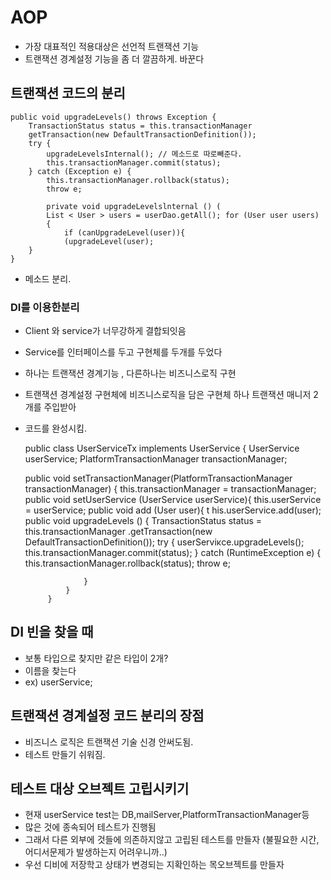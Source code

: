 # AOP

 + 가장 대표적인 적용대상은 선언적 트랜잭션 기능
 + 트랜잭션 경계설정 기능을 좀 더 깔끔하게. 바꾼다




## 트랜잭션 코드의 분리 


    public void upgradeLevels() throws Exception {
        TransactionStatus status = this.transactionManager
        getTransaction(new DefaultTransactionDefinition());
        try {
            upgradeLevelsInternal(); // 메소드로 따로빼준다.
            this.transactionManager.commit(status);
        } catch (Exception e) {
            this.transactionManager.rollback(status);
            throw e;

            private void upgradeLevelslnternal () (
            List < User > users = userDao.getAll(); for (User user users) 
            {
                if (canUpgradeLevel(user)){
                (upgradeLevel(user);
        }
    }

 + 메소드 분리.
 

### DI를 이용한분리

 + Client 와 service가 너무강하게 결합되잇음
 + Service를 인터페이스를 두고 구현체를 두개를 두었다
 + 하나는 트랜잭션 경계기능 , 다른하나는 비즈니스로직 구현
 + 트랜잭션 경계설정 구현체에 비즈니스로직을 담은 구현체 하나 트랜잭션 매니저 2개를 주입받아
 + 코드를 완성시킴.



    public class UserServiceTx implements UserService {
    UserService userService;
    PlatformTransactionManager transactionManager;

    public void setTransactionManager(PlatformTransactionManager transactionManager) {
        this.transactionManager = transactionManager;
        public void setUserService (UserService userService){
            this.userService = userService;
            public void add (User user){
                t his.userService.add(user);
                public void upgradeLevels () {
                    TransactionStatus status = this.transactionManager
                            .getTransaction(new DefaultTransactionDefinition());
                    try {
                        userServiκce.upgradeLevels();
                        this.transactionManager.commit(status);
                    } catch (RuntimeException e) {
                        this.transactionManager.rollback(status);
                        throw e;

                    }
                }
            }


## DI 빈을 찾을 때

 + 보통 타입으로 찾지만 같은 타입이 2개?
 + 이름을 찾는다 
 + ex) userService;

## 트랜잭션 경계설정 코드 분리의 장점

  + 비즈니스 로직은 트랜잭션 기술 신경 안써도됨.
  + 테스트 만들기 쉬워짐.


## 테스트 대상 오브젝트 고립시키기

  + 현재 userService test는 DB,mailServer,PlatformTransactionManager등
  + 많은 것에 종속되어 테스트가 진행됨
  + 그래서 다른 외부에 것들에 의존하지않고 고립된 테스트를 만들자 (불필요한 시간, 어디서문제가 발생하는지 어려우니까..)
  + 우선 디비에 저장학고 상태가 변경되는 지확인하는 목오브젝트를 만들자


## 